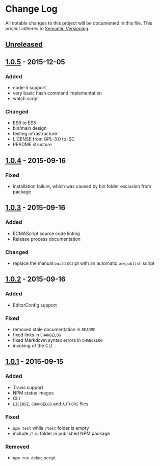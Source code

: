 # Change Log

All notable changes to this project will be documented in this file.
This project adheres to [Semantic Versioning](http://semver.org/).

## [Unreleased][unreleased]

## [1.0.5] - 2015-12-05

### Added
- node-5 support
- very basic hash command implementation
- watch script

### Changed
- ES6 to ES5
- bin/main design
- testing infrastructure
- LICENSE from GPL-3.0 to ISC
- README structure

## [1.0.4] - 2015-09-16

### Fixed
- installation failure, which was caused by bin folder exclusion from package

## [1.0.3] - 2015-09-16

### Added
- ECMAScript source code linting
- Release process documentation

### Changed
- replace the manual `build` script with an automatic `prepublish` script

## [1.0.2] - 2015-09-16

### Added
- EditorConfig support

### Fixed
- removed stale documentation in `README`
- fixed links in `CHANGELOG`
- fixed Markdown syntax errors in `CHANGELOG`
- invoking of the CLI

## [1.0.1] - 2015-09-15

### Added
- Travis support
- NPM status images
- CLI
- `LICENSE`, `CHANGELOG` and `AUTHORS` files

### Fixed
- `npm test` while `/test` folder is empty
- include `/lib` folder in published NPM package

### Removed
- `npm run debug` script

[unreleased]: https://github.com/jakutis/directory-hash-js/compare/v1.0.5...HEAD
[1.0.5]: https://github.com/jakutis/directory-hash-js/compare/v1.0.4...v1.0.5
[1.0.4]: https://github.com/jakutis/directory-hash-js/compare/v1.0.3...v1.0.4
[1.0.3]: https://github.com/jakutis/directory-hash-js/compare/v1.0.2...v1.0.3
[1.0.2]: https://github.com/jakutis/directory-hash-js/compare/v1.0.1...v1.0.2
[1.0.1]: https://github.com/jakutis/directory-hash-js/compare/v1.0.0...v1.0.1
